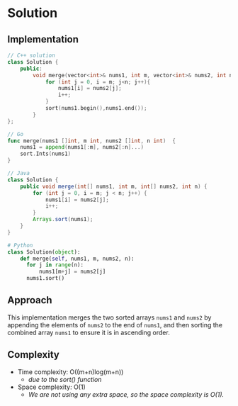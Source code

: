 # Solution

## Implementation

```cpp
// C++ solution
class Solution {
    public:
        void merge(vector<int>& nums1, int m, vector<int>& nums2, int n) {
            for (int j = 0, i = m; j<n; j++){
                nums1[i] = nums2[j];
                i++;
            }
            sort(nums1.begin(),nums1.end());
        }
};
```

```go
// Go
func merge(nums1 []int, m int, nums2 []int, n int)  {
    nums1 = append(nums1[:m], nums2[:n]...)
    sort.Ints(nums1)
}

```

```java
// Java
class Solution {
    public void merge(int[] nums1, int m, int[] nums2, int n) {
        for (int j = 0, i = m; j < n; j++) {
            nums1[i] = nums2[j];
            i++;
        }
        Arrays.sort(nums1);
    }
}
```

```python
# Python
class Solution(object):
    def merge(self, nums1, m, nums2, n):
      for j in range(n):
          nums1[m+j] = nums2[j]
      nums1.sort()
```

## Approach

This implementation merges the two sorted arrays `nums1` and `nums2` by appending the elements of `nums2` to the end of `nums1`, and then sorting the combined array `nums1` to ensure it is in ascending order.

## Complexity <a href="#complexity" id="complexity"></a>

* Time complexity: O((m+n)log(m+n))
  * _due to the sort() function_
* Space complexity: O(1)
  * _We are not using any extra space, so the space complexity is O(1)._

